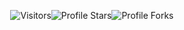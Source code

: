 <p align="center"><img src="https://gpvc.arturio.dev/Astetzel" alt="Visitors"></a><img src="https://img.shields.io/badge/dynamic/json?&label=Total%20Stars&color=bb2527&style=flat&style=for-the-badge&query=%24.stars&url=https://api.github-star-counter.workers.dev/user/Astetzel" alt="Profile Stars"></a><img src="https://img.shields.io/badge/dynamic/json?&label=Total%20Forks&color=44dad8&style=flat&style=for-the-badge&query=%24.forks&url=https://api.github-star-counter.workers.dev/user/Astetzel" alt="Profile Forks"></a></p>
